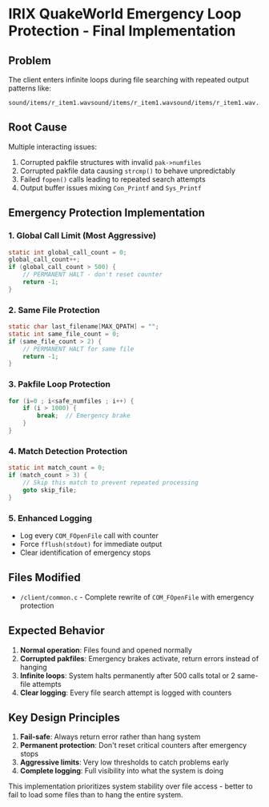 # IRIX QuakeWorld Emergency Loop Protection - Final Implementation

## Problem
The client enters infinite loops during file searching with repeated output patterns like:
```
sound/items/r_item1.wavsound/items/r_item1.wavsound/items/r_item1.wav...
```

## Root Cause
Multiple interacting issues:
1. Corrupted pakfile structures with invalid `pak->numfiles`
2. Corrupted pakfile data causing `strcmp()` to behave unpredictably
3. Failed `fopen()` calls leading to repeated search attempts
4. Output buffer issues mixing `Con_Printf` and `Sys_Printf`

## Emergency Protection Implementation

### 1. Global Call Limit (Most Aggressive)
```c
static int global_call_count = 0;
global_call_count++;
if (global_call_count > 500) {
    // PERMANENT HALT - don't reset counter
    return -1;
}
```

### 2. Same File Protection
```c
static char last_filename[MAX_QPATH] = "";
static int same_file_count = 0;
if (same_file_count > 2) {
    // PERMANENT HALT for same file
    return -1;
}
```

### 3. Pakfile Loop Protection
```c
for (i=0 ; i<safe_numfiles ; i++) {
    if (i > 1000) {
        break;  // Emergency brake
    }
}
```

### 4. Match Detection Protection
```c
static int match_count = 0;
if (match_count > 3) {
    // Skip this match to prevent repeated processing
    goto skip_file;
}
```

### 5. Enhanced Logging
- Log every `COM_FOpenFile` call with counter
- Force `fflush(stdout)` for immediate output
- Clear identification of emergency stops

## Files Modified
- `/client/common.c` - Complete rewrite of `COM_FOpenFile` with emergency protection

## Expected Behavior
1. **Normal operation**: Files found and opened normally
2. **Corrupted pakfiles**: Emergency brakes activate, return errors instead of hanging
3. **Infinite loops**: System halts permanently after 500 calls total or 2 same-file attempts
4. **Clear logging**: Every file search attempt is logged with counters

## Key Design Principles
1. **Fail-safe**: Always return error rather than hang system
2. **Permanent protection**: Don't reset critical counters after emergency stops
3. **Aggressive limits**: Very low thresholds to catch problems early
4. **Complete logging**: Full visibility into what the system is doing

This implementation prioritizes system stability over file access - better to fail to load some files than to hang the entire system.
